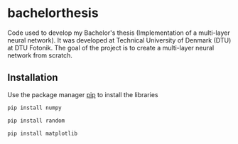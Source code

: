 # bachelorthesis
Code used to develop my Bachelor's thesis (Implementation of a multi-layer neural network). It was developed at Technical University of Denmark (DTU) at DTU Fotonik.
The goal of the project is to create a multi-layer neural network from scratch.

## Installation

Use the package manager [pip](https://pip.pypa.io/en/stable/) to install the libraries

```bash
pip install numpy
```
```bash
pip install random
```
```bash
pip install matplotlib
```
